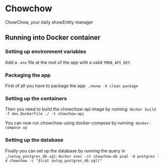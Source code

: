 # Chowchow
ChowChow, your daily showEntity manager

## Running into Docker container

### Setting up environment variables
Add a `.env` file at the root of the app with a valid `TMDB_API_KEY`.

### Packaging the app
First of all you have to package the app:
`./mvnw -X clean package`

### Setting up the containers
Then you need to build the chowchow-api image by running:
`docker build -f dev.Dockerfile ./ -t chowchow-api`

You can now run chowchow using docker-compose by running:
`docker-compose up`

### Setting up the database
Finally you can set up the database by running the query in `./setup_postgres_db.sql`:
`docker exec -it chowchow-db psql -U postgres -d chowchow -c "$(cat setup_postgres_db.sql)"`
